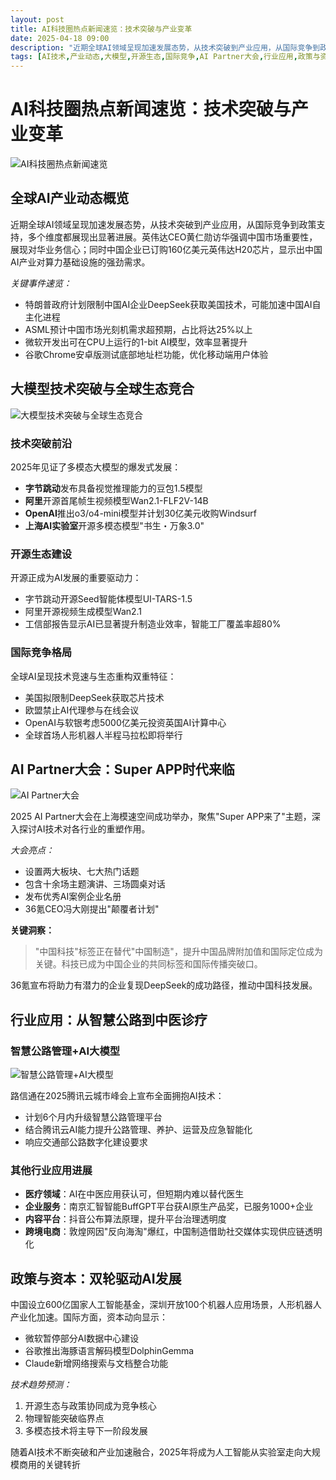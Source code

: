 ```yaml
---
layout: post
title: AI科技圈热点新闻速览：技术突破与产业变革
date: 2025-04-18 09:00
description: "近期全球AI领域呈现加速发展态势，从技术突破到产业应用，从国际竞争到政策支持，多个维度都展现出显著进展。英伟达CEO黄仁勋访华强调中国市场重要性，展现对华业务信心；同时中国企业已订购160亿美元英伟达H20芯片，显示出中国AI产业对算力基础设施的强劲需求。2025年见证了多模态大模型的爆发式发展，开源正成为AI发展的重要驱动力。全球AI呈现技术竞速与生态重构双重特征。2025 AI Partner大会在上海模速空间成功举办，聚焦'Super APP来了'主题，深入探讨AI技术对各行业的重塑作用。中国设立600亿国家人工智能基金，深圳开放100个机器人应用场景，人形机器人产业化加速。"
tags: [AI技术,产业动态,大模型,开源生态,国际竞争,AI Partner大会,行业应用,政策与资本]
---
```


# AI科技圈热点新闻速览：技术突破与产业变革

![AI科技圈热点新闻速览](https://s.coze.cn/t/agTMJKYuMwM/ "AI科技圈热点新闻速览")

## 全球AI产业动态概览

近期全球AI领域呈现加速发展态势，从技术突破到产业应用，从国际竞争到政策支持，多个维度都展现出显著进展。英伟达CEO黄仁勋访华强调中国市场重要性，展现对华业务信心；同时中国企业已订购160亿美元英伟达H20芯片，显示出中国AI产业对算力基础设施的强劲需求。

*关键事件速览：*
- 特朗普政府计划限制中国AI企业DeepSeek获取美国技术，可能加速中国AI自主化进程
- ASML预计中国市场光刻机需求超预期，占比将达25%以上
- 微软开发出可在CPU上运行的1-bit AI模型，效率显著提升
- 谷歌Chrome安卓版测试底部地址栏功能，优化移动端用户体验

## 大模型技术突破与全球生态竞合

![大模型技术突破与全球生态竞合](https://s.coze.cn/t/lL5RB2dNexE/ "大模型技术突破与全球生态竞合")

### 技术突破前沿

2025年见证了多模态大模型的爆发式发展：
- **字节跳动**发布具备视觉推理能力的豆包1.5模型
- **阿里**开源首尾帧生视频模型Wan2.1-FLF2V-14B
- **OpenAI**推出o3/o4-mini模型并计划30亿美元收购Windsurf
- **上海AI实验室**开源多模态模型"书生・万象3.0"

### 开源生态建设

开源正成为AI发展的重要驱动力：
- 字节跳动开源Seed智能体模型UI-TARS-1.5
- 阿里开源视频生成模型Wan2.1
- 工信部报告显示AI已显著提升制造业效率，智能工厂覆盖率超80%

### 国际竞争格局

全球AI呈现技术竞速与生态重构双重特征：
- 美国拟限制DeepSeek获取芯片技术
- 欧盟禁止AI代理参与在线会议
- OpenAI与软银考虑5000亿美元投资英国AI计算中心
- 全球首场人形机器人半程马拉松即将举行

## AI Partner大会：Super APP时代来临

![AI Partner大会](https://s.coze.cn/t/Ku5Z-dHHnIE/ "AI Partner大会")

2025 AI Partner大会在上海模速空间成功举办，聚焦"Super APP来了"主题，深入探讨AI技术对各行业的重塑作用。

*大会亮点：*
- 设置两大板块、七大热门话题
- 包含十余场主题演讲、三场圆桌对话
- 发布优秀AI案例企业名册
- 36氪CEO冯大刚提出"颠覆者计划"

**关键洞察：**
> "中国科技"标签正在替代"中国制造"，提升中国品牌附加值和国际定位成为关键。科技已成为中国企业的共同标签和国际传播突破口。

36氪宣布将助力有潜力的企业复现DeepSeek的成功路径，推动中国科技发展。

## 行业应用：从智慧公路到中医诊疗

### 智慧公路管理+AI大模型

![智慧公路管理+AI大模型](https://s.coze.cn/t/J-DsNFnFJ6E/ "智慧公路管理+AI大模型")

路信通在2025腾讯云城市峰会上宣布全面拥抱AI技术：
- 计划6个月内升级智慧公路管理平台
- 结合腾讯云AI能力提升公路管理、养护、运营及应急智能化
- 响应交通部公路数字化建设要求

### 其他行业应用进展

- **医疗领域**：AI在中医应用获认可，但短期内难以替代医生
- **企业服务**：南京汇智智能BuffGPT平台获AI原生产品奖，已服务1000+企业
- **内容平台**：抖音公布算法原理，提升平台治理透明度
- **跨境电商**：敦煌网因"反向海淘"爆红，中国制造借助社交媒体实现供应链透明化

## 政策与资本：双轮驱动AI发展

中国设立600亿国家人工智能基金，深圳开放100个机器人应用场景，人形机器人产业化加速。国际方面，资本动向显示：

- 微软暂停部分AI数据中心建设
- 谷歌推出海豚语言解码模型DolphinGemma
- Claude新增网络搜索与文档整合功能

*技术趋势预测：*
1. 开源生态与政策协同成为竞争核心
2. 物理智能突破临界点
3. 多模态技术将主导下一阶段发展

随着AI技术不断突破和产业加速融合，2025年将成为人工智能从实验室走向大规模商用的关键转折

